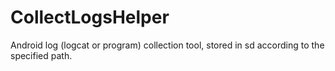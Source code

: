 # CollectLogsHelper
Android log (logcat or program) collection tool, stored in sd according to the specified path. 
